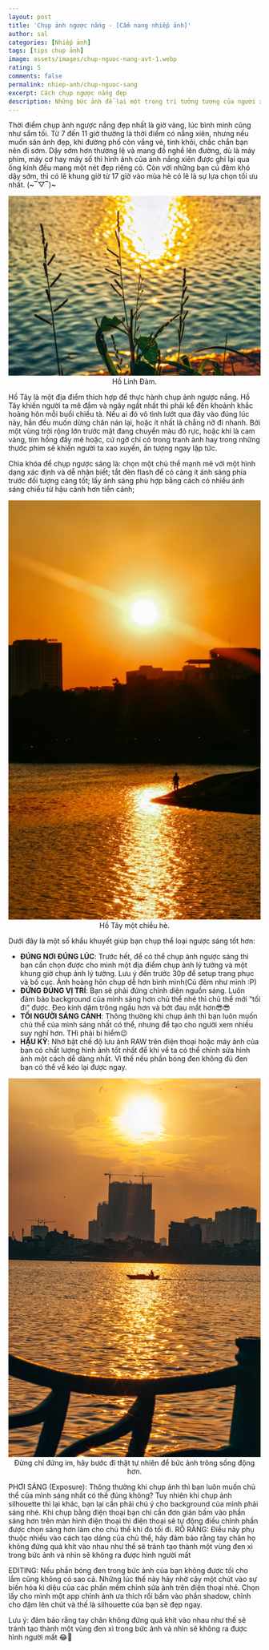 ```yaml
---
layout: post
title: 'Chụp ảnh ngược nắng - [Cẩm nang nhiếp ảnh]'
author: sal
categories: [Nhiếp ảnh]
tags: [tips chụp ảnh]
image: assets/images/chup-nguoc-nang-avt-1.webp
rating: 5
comments: false
permalink: nhiep-anh/chup-nguoc-sang
excerpt: Cách chụp ngược nắng đẹp
description: Những bức ảnh để lại một trong trí tưởng tượng của người xem một khung cảnh huyền ảo.
---
```


Thời điểm chụp ảnh ngược nắng đẹp nhất là giờ vàng, lúc bình minh cũng như sẩm tối. Từ 7 đến 11 giờ thường là thời điểm có nắng xiên, nhưng nếu muốn săn ảnh đẹp, khi đường phố còn vắng vẻ, tinh khôi, chắc chắn bạn nên đi sớm. Dậy sớm hơn thường lệ và mang đồ nghề lên đường, dù là máy phim, máy cơ hay máy số thì hình ảnh của ánh nắng xiên được ghi lại qua ống kính đều mang một nét đẹp riêng có. Còn với những bạn cú đêm khó dậy sớm, thì có lẽ khung giờ từ 17 giờ vào mùa hè có lẽ là sự lựa chọn tối ưu nhất. (~‾▽‾)~<br>
<p style="text-align:center; ">
  <img id="imagesblog-02" src="../../assets/images/IMG_4009_resize-1024x729.webp" alt="Nikon D600 Dynamic Range">
  Hồ Linh Đàm.
</p>
Hồ Tây là một địa điểm thích hợp để thực hành chụp ảnh ngược nắng. Hồ Tây khiến người ta mê đắm và ngây ngất nhất thì phải kể đến khoảnh khắc hoàng hôn mỗi buổi chiều tà. Nếu ai đó vô tình lướt qua đây vào đúng lúc này, hẳn đều muốn dừng chân nán lại, hoặc ít nhất là chẳng nỡ đi nhanh. Bởi một vùng trời rộng lớn trước mặt đang chuyển màu đỏ rực, hoặc khi là cam vàng, tím hồng đầy mê hoặc, cứ ngỡ chỉ có trong tranh ảnh hay trong những thước phim sẽ khiến người ta xao xuyến, ấn tượng ngay lập tức.

Chìa khóa để chụp ngược sáng là: chọn một chủ thể mạnh mẽ với một hình dạng xác định và dễ nhận biết; tắt đèn flash để có càng ít ánh sáng phía trước đối tượng càng tốt; lấy ánh sáng phù hợp bằng cách có nhiều ánh sáng chiếu từ hậu cảnh hơn tiền cảnh;

<p style="text-align:center; ">
  <img id="imagesblog-02" src="../../assets/images/IMG_8847_resize-617x1024.webp" alt="Nikon D600 Dynamic Range">
  Hồ Tây một chiều hè.
</p>

Dưới đây là một số khẩu khuyết giúp bạn chụp thể loại ngược sáng tốt hơn:
<ul>
  <li><b>ĐÚNG NƠI ĐÚNG LÚC</b>: Trước hết, để có thể chụp ảnh ngược sáng thì bạn cần chọn được cho mình một địa điểm chụp ảnh lý tưởng và một khung giờ chụp ảnh lý tưởng. Lưu ý đến trước 30p để setup trang phục và bố cục. Ảnh hoàng hôn chụp dễ hơn bình mình(Cú đêm như mình :P)</li>
  <li><b>ĐỨNG ĐÚNG VỊ TRÍ</b>: Bạn sẽ phải đứng chính diện nguồn sáng. Luôn đảm bảo background của mình sáng hơn chủ thể nhé thì chủ thể mới “tối đi” được. Đeo kính dâm trông ngầu hơn và bớt đau mắt hơn😎😎</li>
    <li><b>TỐI NGƯỜI SÁNG CẢNH</b>: Thông thường khi chụp ảnh thì bạn luôn muốn chủ thể của mình sáng nhất có thể, nhưng để tạo cho người xem nhiều suy nghĩ hơn. THì phải bí hiểm😉 </li>
        <li><b>HẬU KỲ</b>: Nhớ bật chế độ lưu ảnh RAW trên điện thoại hoặc máy ảnh của bạn có chất lượng hình ảnh tốt nhất để khi về ta có thể chỉnh sửa hình ảnh một cách dễ dàng nhất. Vì thế nếu phần bóng đen không đủ đen bạn có thể về kéo lại được ngay.</li>
</ul>


<p style="text-align:center; ">
  <img id="imagesblog-03"
  src="../../assets/images/IMG_4740_resize-682x1024.webp" alt="Nikon D600 Dynamic Range">
  Đừng chỉ đứng im, hãy bước đi thật tự nhiên để bức ảnh trông sống động hơn.
</p>

PHƠI SÁNG (Exposure): Thông thường khi chụp ảnh thì bạn luôn muốn chủ thể của mình sáng nhất có thể đúng không? Tuy nhiên khi chụp ảnh silhouette thì lại khác, bạn lại cần phải chú ý cho background của mình phải sáng nhé. Khi chụp bằng điện thoại bạn chỉ cần đơn giản bấm vào phần sáng hơn trên màn hình điện thoại thì điện thoại sẽ tự động điều chỉnh phần được chọn sáng hơn làm cho chủ thể khi đó tối đi.
RÕ RÀNG: Điều này phụ thuộc nhiều vào cách tạo dáng của chủ thể, hãy đảm bảo rằng tay chân họ không đứng quá khít vào nhau như thế sẽ tránh tạo thành một vùng đen xì trong bức ảnh và nhìn sẽ không ra được hình người mất

EDITING: Nếu phần bóng đen trong bức ảnh của bạn không được tối cho lắm cũng không có sao cả. Những lúc thế này hãy nhờ cậy một chút vào sự biến hóa kì diệu của các phần mềm chỉnh sửa ảnh trên điện thoại nhé. Chọn lấy cho mình một app chỉnh ảnh ưa thích rồi bấm vào phần shadow, chỉnh cho đậm lên chút và thế là silhouette của bạn sẽ đẹp ngay.

Lưu ý: đảm bảo rằng tay chân không đứng quá khít vào nhau như thế sẽ tránh tạo thành một vùng đen xì trong bức ảnh và nhìn sẽ không ra được hình người mất 😂🤣
